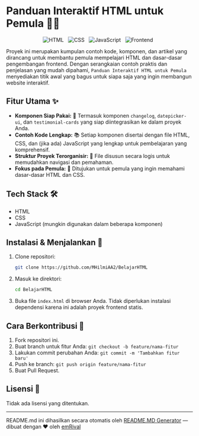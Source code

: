 # Panduan Interaktif HTML untuk Pemula 🧑‍💻

<p align="center">
  <img style="margin-right: 8px;" src="https://img.shields.io/badge/HTML-brightgreen.svg?style=flat-square" alt="HTML">
  <img style="margin-right: 8px;" src="https://img.shields.io/badge/CSS-blue.svg?style=flat-square" alt="CSS">
  <img style="margin-right: 8px;" src="https://img.shields.io/badge/JavaScript-yellow.svg?style=flat-square" alt="JavaScript">
  <img style="margin-right: 8px;" src="https://img.shields.io/badge/Frontend-orange.svg?style=flat-square" alt="Frontend">
</p>

Proyek ini merupakan kumpulan contoh kode, komponen, dan artikel yang dirancang untuk membantu pemula mempelajari HTML dan dasar-dasar pengembangan frontend.  Dengan serangkaian contoh praktis dan penjelasan yang mudah dipahami, `Panduan Interaktif HTML untuk Pemula` menyediakan titik awal yang bagus untuk siapa saja yang ingin membangun website interaktif.

## Fitur Utama ✨

*   **Komponen Siap Pakai:** 🎨  Termasuk komponen `changelog`, `datepicker-ui`, dan `testimonial-cards` yang siap diintegrasikan ke dalam proyek Anda.
*   **Contoh Kode Lengkap:** 📚 Setiap komponen disertai dengan file HTML, CSS, dan (jika ada) JavaScript yang lengkap untuk pembelajaran yang komprehensif.
*   **Struktur Proyek Terorganisir:** 📂  File disusun secara logis untuk memudahkan navigasi dan pemahaman.
*   **Fokus pada Pemula:** 👶 Ditujukan untuk pemula yang ingin memahami dasar-dasar HTML dan CSS.

## Tech Stack 🛠️

*   HTML
*   CSS
*   JavaScript (mungkin digunakan dalam beberapa komponen)

## Instalasi & Menjalankan 🚀

1.  Clone repositori:
    ```bash
    git clone https://github.com/MHilmiAA2/BelajarHTML
    ```

2.  Masuk ke direktori:
    ```bash
    cd BelajarHTML
    ```

3.  Buka file `index.html` di browser Anda. Tidak diperlukan instalasi dependensi karena ini adalah proyek frontend statis.

## Cara Berkontribusi 🤝

1.  Fork repositori ini.
2.  Buat branch untuk fitur Anda: `git checkout -b feature/nama-fitur`
3.  Lakukan commit perubahan Anda: `git commit -m 'Tambahkan fitur baru'`
4.  Push ke branch: `git push origin feature/nama-fitur`
5.  Buat Pull Request.

## Lisensi 📄

Tidak ada lisensi yang ditentukan.


---
README.md ini dihasilkan secara otomatis oleh [README.MD Generator](https://github.com/emRival) — dibuat dengan ❤️ oleh [emRival](https://github.com/emRival)
